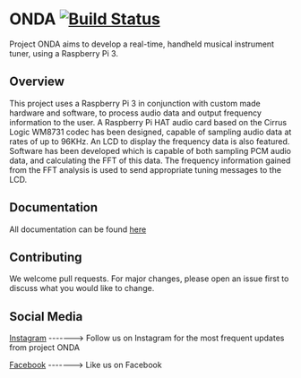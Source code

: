 # ONDA         [![Build Status](https://travis-ci.org/Dan-escu/ONDA.svg?branch=master)](https://travis-ci.org/Dan-escu/ONDA)
Project ONDA aims to develop a real-time, handheld musical instrument tuner, using a Raspberry Pi 3.

## Overview 
This project uses a Raspberry Pi 3 in conjunction with custom made hardware and software, to process audio data and output frequency information to the user. A Raspberry Pi HAT audio card based on the Cirrus Logic WM8731 codec has been designed, capable of sampling audio data at rates of up to 96KHz. An LCD to display the frequency data is also featured. Software has been developed which is capable of both sampling PCM audio data, and calculating the FFT of this data. The frequency information gained from the FFT analysis is used to send appropriate tuning messages to the LCD.

## Documentation
All documentation can be found [here](https://dan-escu.github.io/ONDA/index.html)

## Contributing
We welcome pull requests. For major changes, please open an issue first to discuss what you would like to change.

## Social Media
[Instagram](https://www.instagram.com/ondasounds/ "Instagram") -------> Follow us on Instagram for the most frequent updates from project ONDA

[Facebook](https://www.facebook.com/ondatune/) -------> Like us on Facebook
